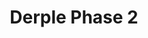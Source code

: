 ---
slug: derple-phase-2
title: Derple Phase 2
description: "Derple Phase 2 is an exciting online game. Play for free directly in your browser!"
icon: /images/new_mods/Derple Phase 2.png
url: https://wowtbc.net/sprunkin/durple-phase2/index.html
previewImage: /images/new_mods/Derple Phase 2.png
type: new mods

# SEO配置
seo:
  title: "Derple Phase 2 - Play Free Online Game | Fun Browser Games"
  description: "Derple Phase 2 - Play this fun online game for free in your browser. No download required!"
  ogImage: "/images/new_mods/Derple Phase 2.png"
  keywords: "derple-phase-2, online game, browser game, free game, new mods game, play online"

videoUrls:
  - https://www.youtube.com/embed/example1
  - https://www.youtube.com/embed/example2

whyPlay:
  title: "Why Play Derple Phase 2?"
  items:
    - "Immersive Gameplay: Derple Phase 2 offers an engaging and immersive gaming experience that will keep you entertained for hours"
    - "Challenging Levels: Test your skills with increasingly difficult challenges and obstacles"
    - "Beautiful Graphics: Enjoy stunning visuals and smooth animations that bring the game world to life"
    - "Regular Updates: New content and features are added regularly to keep the game fresh and exciting"
    - "Free to Play: Experience all the fun without spending a penny"
    - "Community Features: Connect with other players, share strategies, and compete for high scores"
    - "Cross-Platform: Play on any device with a web browser, no downloads required"

features:
  title: "Key Features of Derple Phase 2"
  image: "/images/new_mods/Derple Phase 2.png"
  items:
    - "Intuitive Controls: Easy to learn controls make Derple Phase 2 accessible for players of all skill levels"
    - "Multiple Game Modes: Enjoy various gameplay options that provide different challenges and experiences"
    - "Character Customization: Personalize your gaming experience with unique characters and items"
    - "Achievement System: Complete special tasks to earn rewards and recognition"
    - "Leaderboards: Compete with players worldwide and see who can achieve the highest scores"

characteristics:
  title: "Game Characteristics"
  image: "/images/new_mods/Derple Phase 2.png"
  items:
    - "Genre: New mods game with elements of strategy and skill"
    - "Difficulty: Suitable for both casual gamers and those seeking a challenge"
    - "Play Time: Quick sessions or extended gameplay, depending on your preference"
    - "Art Style: Vibrant and engaging visuals that enhance the gaming experience"
    - "Sound Design: Immersive audio that complements the gameplay perfectly"

info: "Derple Phase 2 is an exciting online game that offers players a unique and engaging gaming experience. With its intuitive controls, stunning visuals, and challenging gameplay, Derple Phase 2 provides hours of entertainment for players of all ages and skill levels. Whether you're looking for a quick gaming session during a break or an extended play session, Derple Phase 2 delivers an immersive experience that will keep you coming back for more. The game features multiple levels of increasing difficulty, ensuring that players are constantly challenged as they progress. With regular updates adding new content and features, Derple Phase 2 remains fresh and exciting, providing endless entertainment options for its growing community of players."

howToPlayIntro: "Welcome to Derple Phase 2! This guide will walk you through the basics and help you master the game. Whether you're a beginner or looking to improve your skills, these tips and instructions will enhance your gaming experience."

howToPlaySteps:
  - title: "Getting Started"
    description: "Begin your Derple Phase 2 adventure by familiarizing yourself with the controls. Use your keyboard or mouse to navigate through the game interface. The tutorial will guide you through the basic mechanics and help you understand the objectives."
  - title: "Understanding the Objectives"
    description: "In Derple Phase 2, your main goal is to progress through levels by completing specific objectives. Each level presents unique challenges that require different strategies and approaches."
  - title: "Mastering the Controls"
    description: "Practice using the controls to improve your precision and reaction time. Derple Phase 2 requires quick reflexes and strategic thinking to overcome obstacles and defeat opponents."
  - title: "Utilizing Power-ups"
    description: "Collect power-ups throughout the game to enhance your abilities and overcome difficult challenges. Each power-up offers unique advantages that can be crucial for success."
  - title: "Developing Strategies"
    description: "As you progress in Derple Phase 2, develop effective strategies for different scenarios. Analyze patterns, anticipate challenges, and adapt your approach to maximize your performance."

faq:
  title: "Frequently Asked Questions about Derple Phase 2"
  items:
    - question: "Is Derple Phase 2 free to play?"
      answer: "Yes, Derple Phase 2 is completely free to play directly in your web browser. No downloads or purchases are required to enjoy the full game experience."
    - question: "Can I play Derple Phase 2 on mobile devices?"
      answer: "Yes, Derple Phase 2 is optimized for both desktop and mobile play. You can enjoy the game on any device with a web browser and internet connection."
    - question: "Are there any in-game purchases?"
      answer: "While Derple Phase 2 is free to play, there may be optional in-game purchases available for cosmetic items or additional features that don't affect core gameplay."
    - question: "How often is Derple Phase 2 updated?"
      answer: "The developers regularly update Derple Phase 2 with new content, features, and improvements based on player feedback and game performance."
    - question: "Can I play Derple Phase 2 offline?"
      answer: "Currently, Derple Phase 2 requires an internet connection to play as it's a browser-based online game."
    - question: "Is Derple Phase 2 suitable for children?"
      answer: "Yes, Derple Phase 2 is designed to be family-friendly and suitable for players of all ages."
    - question: "How do I report bugs or issues?"
      answer: "If you encounter any problems while playing Derple Phase 2, you can report them through the game's support page or contact the developers directly through their website."
    - question: "Still Have Questions?"
      answer: "If you have additional questions about Derple Phase 2 that aren't covered in this FAQ, please visit our support center or contact our customer service team for assistance."
---